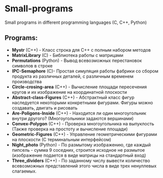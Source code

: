 # Small-programs
Small programs in different programming languages (C, C++, Python)
## Programs:  
- **Mystr** (C++) - Класс строка для C++ с полным набором методов
- **MatrixLibrary** (C) - Библиотека работы с матрицами
- **Permutations** (Python) - Вывод всевозможных перестановок символов в строке
- **IPC-Semaphore** (C)- Простая симуляция работы фабрики со сбором продукта из различных деталей, с различным временем производства
- **Circle-crosing-area** (C++) - Вычисление площади пересечения кругов и их изображение на координатной плоскости
- **Abstract-class-Figures** (C++) - Абстрактный класс фигур наследуется некоторыми конкретными фигурами. Фигуры можно создавать, двигать и рисовать
- **Are-Poligons-Inside** (C++) - Находится ли один многоугольник внутри другого? (Многоугольники задаются вершинами)
- **Convex-Polygon** (C++) - Проверка многоугольника на выпуклость (Также проверка на простоту и вычисление площади)
- **Geometric-Figures** (C++) - Управление геометрическими фигурами на плоскости (С терминальным интерфейсом)
- **Night_photo** (Python) - По размытому изображению, где каждый пипсель - сумма 9 соседних, строится исходное не размытое (изображение подается в виде матрицы на стандартный вход) 
- **Three_dividers** (C++) - По заданному числу вывести количество всевозможных представлений этого числа в виде трех ненуллевых слагаемых.
